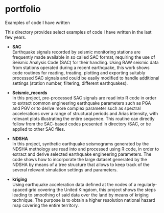 # portfolio
Examples of code I have written


This directory provides select examples of code I have written in the last few years.

+ **SAC**  
Earthquake signals recorded by seismic monitoring stations are frequently made available in so called SAC format, requiring the use of Seismic Analysis Code (SAC) for their handling. Using RAW seismic data from stations operated during a recent earthquake, this work shows code routines for reading, treating, plotting and exporting suitably processed SAC signals and could be easily modified to handle additional settings (station number, filtering, different earthquakes).
  

+ **Seismic_records**   
In this project, pre-processed SAC signals are read into R code in order to extract common engineering earthquake parameters such as PGA and PGV or to derive more complex parameter such as spectral accelerations over a range of structural periods and Arias intensity, with relevant plots illustrating the entire sequence.
    This routine can directly follow from the SAC-based codes presented in directory /SAC, or be applied to other SAC files.


+ **NDSHA**    
In this project, synthetic earthquake seismograms generated by the NDSHA methology are read into and processed using R code, in order to extract and derive selected earthquake engineering parameters. The code shows how to incorporate the large dataset generated by the NDSHA by means of a tree structure that allows to keep track of the several relevant simulation settings and parameters.


+ **kriging**    
Using earthquake acceleration data defined at the nodes of a regularly-spaced grid covering the United Kingdom, this project shows the steps leading to smoothing of said data over the land by means of kriging technique. The purpose is to obtain a higher resolution national hazard map covering the entire territory.
    

  
